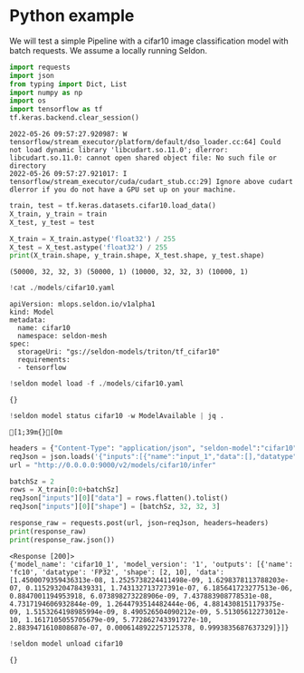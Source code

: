 # Python example

We will test a simple Pipeline with a cifar10 image classification model with batch requests. We assume a locally running Seldon.


```python
import requests
import json
from typing import Dict, List
import numpy as np
import os
import tensorflow as tf
tf.keras.backend.clear_session()
```

    2022-05-26 09:57:27.920987: W tensorflow/stream_executor/platform/default/dso_loader.cc:64] Could not load dynamic library 'libcudart.so.11.0'; dlerror: libcudart.so.11.0: cannot open shared object file: No such file or directory
    2022-05-26 09:57:27.921017: I tensorflow/stream_executor/cuda/cudart_stub.cc:29] Ignore above cudart dlerror if you do not have a GPU set up on your machine.



```python
train, test = tf.keras.datasets.cifar10.load_data()
X_train, y_train = train
X_test, y_test = test

X_train = X_train.astype('float32') / 255
X_test = X_test.astype('float32') / 255
print(X_train.shape, y_train.shape, X_test.shape, y_test.shape)
```

    (50000, 32, 32, 3) (50000, 1) (10000, 32, 32, 3) (10000, 1)



```python
!cat ./models/cifar10.yaml
```

    apiVersion: mlops.seldon.io/v1alpha1
    kind: Model
    metadata:
      name: cifar10
      namespace: seldon-mesh
    spec:
      storageUri: "gs://seldon-models/triton/tf_cifar10"
      requirements:
      - tensorflow



```python
!seldon model load -f ./models/cifar10.yaml
```

    {}



```python
!seldon model status cifar10 -w ModelAvailable | jq .
```

    [1;39m{}[0m



```python
headers = {"Content-Type": "application/json", "seldon-model":"cifar10"}
reqJson = json.loads('{"inputs":[{"name":"input_1","data":[],"datatype":"FP32","shape":[]}]}')
url = "http://0.0.0.0:9000/v2/models/cifar10/infer"
```


```python
batchSz = 2
rows = X_train[0:0+batchSz]
reqJson["inputs"][0]["data"] = rows.flatten().tolist()
reqJson["inputs"][0]["shape"] = [batchSz, 32, 32, 3]
```


```python
response_raw = requests.post(url, json=reqJson, headers=headers)
print(response_raw)
print(response_raw.json())
```

    <Response [200]>
    {'model_name': 'cifar10_1', 'model_version': '1', 'outputs': [{'name': 'fc10', 'datatype': 'FP32', 'shape': [2, 10], 'data': [1.4500079359436313e-08, 1.2525738224411498e-09, 1.6298378113788203e-07, 0.11529320478439331, 1.743132713727391e-07, 6.185641723277513e-06, 0.8847001194953918, 6.073898273228906e-09, 7.437883908778531e-08, 4.7317194606932844e-09, 1.2644793514482444e-06, 4.8814308151179375e-09, 1.5153264198985994e-09, 8.490526504090212e-09, 5.51305612273012e-10, 1.1617105055705679e-09, 5.772862743391727e-10, 2.8839471610808687e-07, 0.0006148922257125378, 0.9993835687637329]}]}



```python
!seldon model unload cifar10
```

    {}



```python

```

